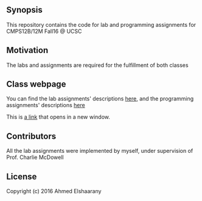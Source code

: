 ## Synopsis

This repository contains the code for lab and programming assignments for CMPS12B/12M Fall16 @ UCSC

## Motivation

The labs and assignments are required for the fulfillment of both classes

## Class webpage

You can find the lab assignments' descriptions [here](https://cmps012b-fall16-01.courses.soe.ucsc.edu/labs), and the programming assignments' descriptions [here](https://cmps012b-fall16-01.courses.soe.ucsc.edu/programs)
<p>This is <a href="http://example.com" target="_blank">a link</a> that opens in a new window.</p>

## Contributors

All the lab assignments were implemented by myself, under supervision of Prof. Charlie McDowell

## License

Copyright (c) 2016 Ahmed Elshaarany


